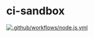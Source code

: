 # ci-sandbox
[![.github/workflows/node.js.yml](https://github.com/aaronzshey/ci-sandbox/actions/workflows/node.js.yml/badge.svg)](https://github.com/aaronzshey/ci-sandbox/actions/workflows/node.js.yml)
